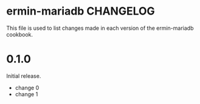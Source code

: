 # ermin-mariadb CHANGELOG

This file is used to list changes made in each version of the ermin-mariadb cookbook.

# 0.1.0

Initial release.

- change 0
- change 1

